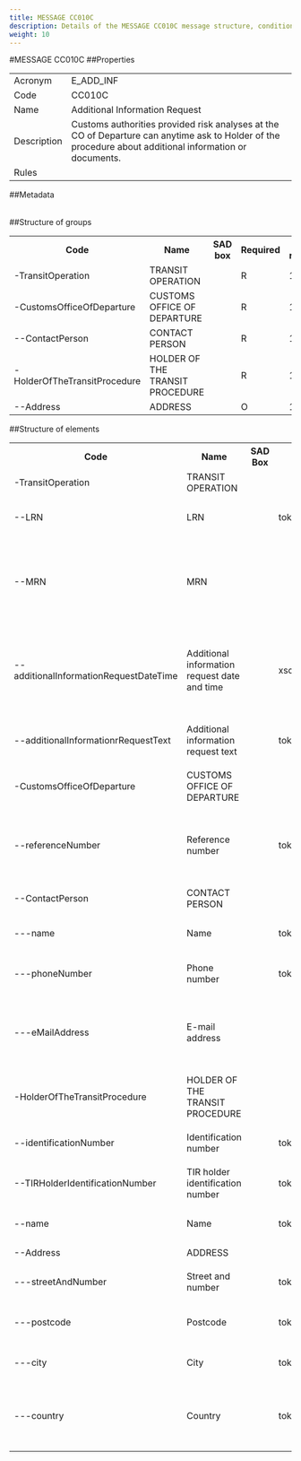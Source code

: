```yaml
---
title: MESSAGE CC010C
description: Details of the MESSAGE CC010C message structure, conditions and rules
weight: 10
---
```

#MESSAGE CC010C
##Properties
<table class="table width-min-100">
 <tr>
  <td class="label">
   Acronym
  </td>
  <td>
   E_ADD_INF
  </td>
 </tr>
 <tr>
  <td class="label">
   Code
  </td>
  <td>
   CC010C
  </td>
 </tr>
 <tr>
  <td class="label">
   Name
  </td>
  <td>
   Additional Information Request
  </td>
 </tr>
 <tr>
  <td class="label">
   Description
  </td>
  <td>
   Customs authorities provided risk analyses at the CO of Departure can anytime ask to Holder of the procedure about additional information or documents.
  </td>
 </tr>
 <tr>
  <td class="label">
   Rules
  </td>
  <td>
  </td>
 </tr>
</table>
##Metadata
<table class="table width-min-100">
</table>
##Structure of groups
<table class="table">
 <tr>
  <th>
   Code
  </th>
  <th>
   Name
  </th>
  <th>
   SAD box
  </th>
  <th>
   Required
  </th>
  <th>
   Max. repeat
  </th>
  <th>
   Rules+Cond's
  </th>
 </tr>
 <tr>
  <td class="code indent-1">
   -TransitOperation
  </td>
  <td>
   TRANSIT OPERATION
  </td>
  <td>
  </td>
  <td>
   R
  </td>
  <td>
   1x
  </td>
  <td>
  </td>
 </tr>
 <tr>
  <td class="code indent-1">
   -CustomsOfficeOfDeparture
  </td>
  <td>
   CUSTOMS OFFICE OF DEPARTURE
  </td>
  <td>
  </td>
  <td>
   R
  </td>
  <td>
   1x
  </td>
  <td>
  </td>
 </tr>
 <tr>
  <td class="code indent-2">
   --ContactPerson
  </td>
  <td>
   CONTACT PERSON
  </td>
  <td>
  </td>
  <td>
   R
  </td>
  <td>
   1x
  </td>
  <td>
  </td>
 </tr>
 <tr>
  <td class="code indent-1">
   -HolderOfTheTransitProcedure
  </td>
  <td>
   HOLDER OF THE TRANSIT PROCEDURE
  </td>
  <td>
  </td>
  <td>
   R
  </td>
  <td>
   1x
  </td>
  <td>
  </td>
 </tr>
 <tr>
  <td class="code indent-2">
   --Address
  </td>
  <td>
   ADDRESS
  </td>
  <td>
  </td>
  <td>
   O
  </td>
  <td>
   1x
  </td>
  <td>
  </td>
 </tr>
</table>
##Structure of elements
<table class="table">
 <tr>
  <th>
   Code
  </th>
  <th>
   Name
  </th>
  <th>
   SAD Box
  </th>
  <th>
   Mask
  </th>
  <th>
   Required
  </th>
  <th>
   Metatype (basic type)
  </th>
  <th>
   DDNTA type
  </th>
  <th>
   Codelists
  </th>
  <th>
   Rules+Cond's
  </th>
  <th>
   Restrictions
  </th>
 </tr>
 <tr class="group indent-1">
  <td class="code">
   -TransitOperation
  </td>
  <td>
   TRANSIT OPERATION
  </td>
 </tr>
 <tr>
  <td class="ExpandableCell" colspan="10">
   <span id="id_1">
   </span>
   <script language="javascript">
    init('id_1');
   </script>
  </td>
 </tr>
 <tr class="indent-2">
  <td class="code">
   --LRN
  </td>
  <td>
   LRN
  </td>
  <td>
  </td>
  <td>
   token
  </td>
  <td>
   C
  </td>
  <td>
   <a href="metatypes.html#UCC_Patterns_template_LRNContentType" target="MsgCons">
    LRNContentType
   </a>
   (
   <a href="metatypes.html#System_String" target="MsgCons">
    String
   </a>
   )
  </td>
  <td>
  </td>
  <td>
  </td>
  <td>
   <a href="constraints.html#condition-c0467" target="MsgCons">
    C0467
   </a>
  </td>
  <td>
   <table class="InnerTable">
    <tr>
     <td>
      Length span: 1..22
     </td>
    </tr>
   </table>
  </td>
 </tr>
 <tr>
  <td class="ExpandableCell" colspan="10">
   <span id="id_2">
   </span>
   <script language="javascript">
    init('id_2');
   </script>
  </td>
 </tr>
 <tr class="indent-2">
  <td class="code">
   --MRN
  </td>
  <td>
   MRN
  </td>
  <td>
  </td>
  <td>
  </td>
  <td>
   C
  </td>
  <td>
   <a href="metatypes.html#CommonParts_MRNTypeWithFallback" target="MsgCons">
    MRNTypeWithFallback
   </a>
   (
   <a href="metatypes.html#System_String" target="MsgCons">
    String
   </a>
   )
  </td>
  <td>
  </td>
  <td>
  </td>
  <td>
   <a href="constraints.html#condition-c0467" target="MsgCons">
    C0467
   </a>
  </td>
  <td>
   <table class="InnerTable">
    <tr>
     <td>
      Length span: 18
     </td>
    </tr>
    <tr>
     <td>
      Regular expression: [0-9]{2}[A-Z]{2}[A-Z0-9]{12}[J-M][0-9F]
     </td>
    </tr>
   </table>
  </td>
 </tr>
 <tr>
  <td class="ExpandableCell" colspan="10">
   <span id="id_3">
   </span>
   <script language="javascript">
    init('id_3');
   </script>
  </td>
 </tr>
 <tr class="indent-2">
  <td class="code">
   --additionalInformationRequestDateTime
  </td>
  <td>
   Additional information request date and time
  </td>
  <td>
  </td>
  <td>
   xsddateTime
  </td>
  <td>
   R
  </td>
  <td>
   <a href="metatypes.html#System_XsdDateTime" target="MsgCons">
    XsdDateTime
   </a>
   (
   <a href="metatypes.html#System_DateTime" target="MsgCons">
    DateTime
   </a>
   )
  </td>
  <td>
  </td>
  <td>
  </td>
  <td>
  </td>
  <td>
   <table class="InnerTable">
    <tr>
     <td>
      Date span: 1800-01-01..9998-12-31
     </td>
    </tr>
    <tr>
     <td>
      Time span: 00:00:00..23:59:59
     </td>
    </tr>
   </table>
  </td>
 </tr>
 <tr>
  <td class="ExpandableCell" colspan="10">
   <span id="id_4">
   </span>
   <script language="javascript">
    init('id_4');
   </script>
  </td>
 </tr>
 <tr class="indent-2">
  <td class="code">
   --additionalInformationrRequestText
  </td>
  <td>
   Additional information request text
  </td>
  <td>
  </td>
  <td>
   token
  </td>
  <td>
   R
  </td>
  <td>
   <a href="metatypes.html#UCC_Patterns_template_TextContentType" target="MsgCons">
    TextContentType
   </a>
   (
   <a href="metatypes.html#System_String" target="MsgCons">
    String
   </a>
   )
  </td>
  <td>
  </td>
  <td>
  </td>
  <td>
  </td>
  <td>
   <table class="InnerTable">
    <tr>
     <td>
      Length span: 1..512
     </td>
    </tr>
   </table>
  </td>
 </tr>
 <tr>
  <td class="ExpandableCell" colspan="10">
   <span id="id_5">
   </span>
   <script language="javascript">
    init('id_5');
   </script>
  </td>
 </tr>
 <tr class="group indent-1">
  <td class="code">
   -CustomsOfficeOfDeparture
  </td>
  <td>
   CUSTOMS OFFICE OF DEPARTURE
  </td>
 </tr>
 <tr>
  <td class="ExpandableCell" colspan="10">
   <span id="id_6">
   </span>
   <script language="javascript">
    init('id_6');
   </script>
  </td>
 </tr>
 <tr class="indent-2">
  <td class="code">
   --referenceNumber
  </td>
  <td>
   Reference number
  </td>
  <td>
  </td>
  <td>
   token
  </td>
  <td>
   R
  </td>
  <td>
   <a href="metatypes.html#UCC_Patterns_template_ReferenceNumberContentType01" target="MsgCons">
    ReferenceNumberContentType01
   </a>
   (
   <a href="metatypes.html#System_String" target="MsgCons">
    String
   </a>
   )
  </td>
  <td>
  </td>
  <td>
   <a href="codelists.html#CSRD2_Codelists_NCTS_CustomsOfficeDeparture" target="MsgCons">
    CustomsOfficeDeparture ()
   </a>
  </td>
  <td>
  </td>
  <td>
   <table class="InnerTable">
    <tr>
     <td>
      Length span: 8
     </td>
    </tr>
    <tr>
     <td>
      Regular expression: [A-Z]{2}[A-Z0-9]{6}
     </td>
    </tr>
   </table>
  </td>
 </tr>
 <tr>
  <td class="ExpandableCell" colspan="10">
   <span id="id_7">
   </span>
   <script language="javascript">
    init('id_7');
   </script>
  </td>
 </tr>
 <tr class="group indent-2">
  <td class="code">
   --ContactPerson
  </td>
  <td>
   CONTACT PERSON
  </td>
 </tr>
 <tr>
  <td class="ExpandableCell" colspan="10">
   <span id="id_8">
   </span>
   <script language="javascript">
    init('id_8');
   </script>
  </td>
 </tr>
 <tr class="indent-3">
  <td class="code">
   ---name
  </td>
  <td>
   Name
  </td>
  <td>
  </td>
  <td>
   token
  </td>
  <td>
   O
  </td>
  <td>
   <a href="metatypes.html#UCC_Patterns_template_NameContentType" target="MsgCons">
    NameContentType
   </a>
   (
   <a href="metatypes.html#System_String" target="MsgCons">
    String
   </a>
   )
  </td>
  <td>
  </td>
  <td>
  </td>
  <td>
  </td>
  <td>
   <table class="InnerTable">
    <tr>
     <td>
      Length span: 1..70
     </td>
    </tr>
   </table>
  </td>
 </tr>
 <tr>
  <td class="ExpandableCell" colspan="10">
   <span id="id_9">
   </span>
   <script language="javascript">
    init('id_9');
   </script>
  </td>
 </tr>
 <tr class="indent-3">
  <td class="code">
   ---phoneNumber
  </td>
  <td>
   Phone number
  </td>
  <td>
  </td>
  <td>
   token
  </td>
  <td>
   O
  </td>
  <td>
   <a href="metatypes.html#UCC_Patterns_template_PhoneNumberContentType" target="MsgCons">
    PhoneNumberContentType
   </a>
   (
   <a href="metatypes.html#System_String" target="MsgCons">
    String
   </a>
   )
  </td>
  <td>
  </td>
  <td>
  </td>
  <td>
  </td>
  <td>
   <table class="InnerTable">
    <tr>
     <td>
      Length span: 1..35
     </td>
    </tr>
   </table>
  </td>
 </tr>
 <tr>
  <td class="ExpandableCell" colspan="10">
   <span id="id_10">
   </span>
   <script language="javascript">
    init('id_10');
   </script>
  </td>
 </tr>
 <tr class="indent-3">
  <td class="code">
   ---eMailAddress
  </td>
  <td>
   E-mail address
  </td>
  <td>
  </td>
  <td>
  </td>
  <td>
   O
  </td>
  <td>
   <a href="metatypes.html#UCC_Patterns_template_EMailAddressContentType" target="MsgCons">
    EMailAddressContentType
   </a>
   (
   <a href="metatypes.html#System_String" target="MsgCons">
    String
   </a>
   )
  </td>
  <td>
  </td>
  <td>
  </td>
  <td>
  </td>
  <td>
   <table class="InnerTable">
    <tr>
     <td>
      Length span: 0..256
     </td>
    </tr>
    <tr>
     <td>
      Regular expression: [^@]+@[^\.]+\..+
     </td>
    </tr>
   </table>
  </td>
 </tr>
 <tr>
  <td class="ExpandableCell" colspan="10">
   <span id="id_11">
   </span>
   <script language="javascript">
    init('id_11');
   </script>
  </td>
 </tr>
 <tr class="group indent-1">
  <td class="code">
   -HolderOfTheTransitProcedure
  </td>
  <td>
   HOLDER OF THE TRANSIT PROCEDURE
  </td>
 </tr>
 <tr>
  <td class="ExpandableCell" colspan="10">
   <span id="id_12">
   </span>
   <script language="javascript">
    init('id_12');
   </script>
  </td>
 </tr>
 <tr class="indent-2">
  <td class="code">
   --identificationNumber
  </td>
  <td>
   Identification number
  </td>
  <td>
  </td>
  <td>
   token
  </td>
  <td>
   O
  </td>
  <td>
   <a href="metatypes.html#UCC_Patterns_template_IdentificationNumberContentType01" target="MsgCons">
    IdentificationNumberContentType01
   </a>
   (
   <a href="metatypes.html#System_String" target="MsgCons">
    String
   </a>
   )
  </td>
  <td>
  </td>
  <td>
  </td>
  <td>
  </td>
  <td>
   <table class="InnerTable">
    <tr>
     <td>
      Length span: 1..17
     </td>
    </tr>
   </table>
  </td>
 </tr>
 <tr>
  <td class="ExpandableCell" colspan="10">
   <span id="id_13">
   </span>
   <script language="javascript">
    init('id_13');
   </script>
  </td>
 </tr>
 <tr class="indent-2">
  <td class="code">
   --TIRHolderIdentificationNumber
  </td>
  <td>
   TIR holder identification number
  </td>
  <td>
  </td>
  <td>
   token
  </td>
  <td>
   O
  </td>
  <td>
   <a href="metatypes.html#UCC_NCTSProject_templates_TIRHolderIdentificationNumberContentType" target="MsgCons">
    TIRHolderIdentificationNumberContentType
   </a>
   (
   <a href="metatypes.html#System_String" target="MsgCons">
    String
   </a>
   )
  </td>
  <td>
  </td>
  <td>
  </td>
  <td>
  </td>
  <td>
   <table class="InnerTable">
    <tr>
     <td>
      Length span: 1..17
     </td>
    </tr>
   </table>
  </td>
 </tr>
 <tr>
  <td class="ExpandableCell" colspan="10">
   <span id="id_14">
   </span>
   <script language="javascript">
    init('id_14');
   </script>
  </td>
 </tr>
 <tr class="indent-2">
  <td class="code">
   --name
  </td>
  <td>
   Name
  </td>
  <td>
  </td>
  <td>
   token
  </td>
  <td>
   O
  </td>
  <td>
   <a href="metatypes.html#UCC_Patterns_template_NameContentType" target="MsgCons">
    NameContentType
   </a>
   (
   <a href="metatypes.html#System_String" target="MsgCons">
    String
   </a>
   )
  </td>
  <td>
  </td>
  <td>
  </td>
  <td>
  </td>
  <td>
   <table class="InnerTable">
    <tr>
     <td>
      Length span: 1..70
     </td>
    </tr>
   </table>
  </td>
 </tr>
 <tr>
  <td class="ExpandableCell" colspan="10">
   <span id="id_15">
   </span>
   <script language="javascript">
    init('id_15');
   </script>
  </td>
 </tr>
 <tr class="group indent-2">
  <td class="code">
   --Address
  </td>
  <td>
   ADDRESS
  </td>
 </tr>
 <tr>
  <td class="ExpandableCell" colspan="10">
   <span id="id_16">
   </span>
   <script language="javascript">
    init('id_16');
   </script>
  </td>
 </tr>
 <tr class="indent-3">
  <td class="code">
   ---streetAndNumber
  </td>
  <td>
   Street and number
  </td>
  <td>
  </td>
  <td>
   token
  </td>
  <td>
   R
  </td>
  <td>
   <a href="metatypes.html#UCC_Patterns_template_StreetAndNumberContentType" target="MsgCons">
    StreetAndNumberContentType
   </a>
   (
   <a href="metatypes.html#System_String" target="MsgCons">
    String
   </a>
   )
  </td>
  <td>
  </td>
  <td>
  </td>
  <td>
  </td>
  <td>
   <table class="InnerTable">
    <tr>
     <td>
      Length span: 1..70
     </td>
    </tr>
   </table>
  </td>
 </tr>
 <tr>
  <td class="ExpandableCell" colspan="10">
   <span id="id_17">
   </span>
   <script language="javascript">
    init('id_17');
   </script>
  </td>
 </tr>
 <tr class="indent-3">
  <td class="code">
   ---postcode
  </td>
  <td>
   Postcode
  </td>
  <td>
  </td>
  <td>
   token
  </td>
  <td>
   O
  </td>
  <td>
   <a href="metatypes.html#UCC_Patterns_template_PostcodeContentType" target="MsgCons">
    PostcodeContentType
   </a>
   (
   <a href="metatypes.html#System_String" target="MsgCons">
    String
   </a>
   )
  </td>
  <td>
  </td>
  <td>
  </td>
  <td>
  </td>
  <td>
   <table class="InnerTable">
    <tr>
     <td>
      Length span: 1..17
     </td>
    </tr>
   </table>
  </td>
 </tr>
 <tr>
  <td class="ExpandableCell" colspan="10">
   <span id="id_18">
   </span>
   <script language="javascript">
    init('id_18');
   </script>
  </td>
 </tr>
 <tr class="indent-3">
  <td class="code">
   ---city
  </td>
  <td>
   City
  </td>
  <td>
  </td>
  <td>
   token
  </td>
  <td>
   R
  </td>
  <td>
   <a href="metatypes.html#UCC_Patterns_template_CityContentType" target="MsgCons">
    CityContentType
   </a>
   (
   <a href="metatypes.html#System_String" target="MsgCons">
    String
   </a>
   )
  </td>
  <td>
  </td>
  <td>
  </td>
  <td>
  </td>
  <td>
   <table class="InnerTable">
    <tr>
     <td>
      Length span: 1..35
     </td>
    </tr>
   </table>
  </td>
 </tr>
 <tr>
  <td class="ExpandableCell" colspan="10">
   <span id="id_19">
   </span>
   <script language="javascript">
    init('id_19');
   </script>
  </td>
 </tr>
 <tr class="indent-3">
  <td class="code">
   ---country
  </td>
  <td>
   Country
  </td>
  <td>
  </td>
  <td>
   token
  </td>
  <td>
   R
  </td>
  <td>
   <a href="metatypes.html#UCC_Patterns_template_CountryContentType" target="MsgCons">
    CountryContentType
   </a>
   (
   <a href="metatypes.html#System_String" target="MsgCons">
    String
   </a>
   )
  </td>
  <td>
  </td>
  <td>
   <a href="codelists.html#CSRD2_Codelists_NCTS_CountryCodesForAddress" target="MsgCons">
    CountryCodesForAddress ()
   </a>
  </td>
  <td>
  </td>
  <td>
   <table class="InnerTable">
    <tr>
     <td>
      Length span: 2
     </td>
    </tr>
    <tr>
     <td>
      Regular expression: [A-Z]{2}
     </td>
    </tr>
   </table>
  </td>
 </tr>
 <tr>
  <td class="ExpandableCell" colspan="10">
   <span id="id_20">
   </span>
   <script language="javascript">
    init('id_20');
   </script>
  </td>
 </tr>
</table>
